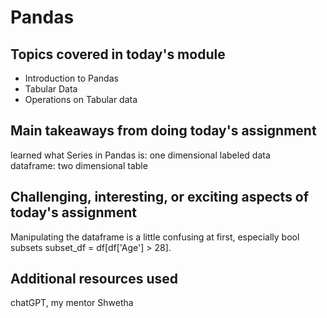 # Pandas

## Topics covered in today's module

* Introduction to Pandas
* Tabular Data
* Operations on Tabular data

## Main takeaways from doing today's assignment
learned what Series in Pandas is: one dimensional labeled data \
dataframe: two dimensional table 
## Challenging, interesting, or exciting aspects of today's assignment
Manipulating the dataframe is a little confusing at first, especially bool subsets subset_df = df[df['Age'] > 28]. 

## Additional resources used 
chatGPT, my mentor Shwetha
